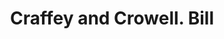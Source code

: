 ---
doi: 10.7916/D8001D5M
date_other: '1895'
date_other_textual: '1895'
form: printed ephemera
genre:
- Invoices
name:
- Craffey and Crowell
object_in_context_url: https://biggert.cul.columbia.edu/items/view/ave_biggert_00043
subject_hierarchical_geographic:
- Denver, Colorado, United States
subject_name:
- Craffey and Crowell
title: Craffey and Crowell. Bill
sort_title: Craffey and Crowell. Bill
call_number: ave_biggert_00043
coordinates:
- 39.761944444444445,-104.88111111111111
pid: ave_biggert_00043
identifiers: ave_biggert_00043
permalink: /biggert/ave_biggert_00043/
layout: iiif-image-page
---